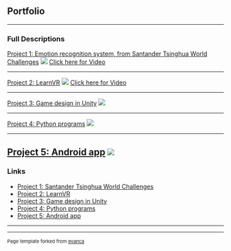 ## Portfolio

---

### Full Descriptions

[Project 1: Emotion recognition system, from Santander Tsinghua World Challenges](http://thu-san-world-challenges.org/)
<img src="images/dummy_thumbnail.jpg?raw=true"/>
[Click here for Video](https://www.youtube.com/watch?v=7T8JalsK6ps)

---
[Project 2: LearnVR](https://www.facebook.com/lqlearnvr)
<img src="images/dummy_thumbnail.jpg?raw=true"/>
[Click here for Video](https://youtu.be/HvkPRBnp-R8)

---
[Project 3: Game design in Unity](http://example.com/)
<img src="images/dummy_thumbnail.jpg?raw=true"/>

---
[Project 4: Python programs](http://example.com/)
<img src="images/dummy_thumbnail.jpg?raw=true"/>

---
[Project 5: Android app](http://example.com/)
<img src="images/dummy_thumbnail.jpg?raw=true"/>
---

### Links

- [Project 1: Santander Tsinghua World Challenges](http://thu-san-world-challenges.org/)
- [Project 2: LearnVR](https://www.facebook.com/lqlearnvr)
- [Project 3: Game design in Unity](http://example.com/)
- [Project 4: Python programs](http://example.com/)
- [Project 5: Android app](http://example.com/)

---




---
<p style="font-size:11px">Page template forked from <a href="https://github.com/evanca/quick-portfolio">evanca</a></p>
<!-- Remove above link if you don't want to attibute -->
